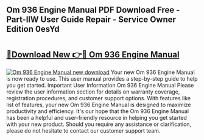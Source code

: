 ## Om 936 Engine Manual PDF Download Free - Part-llW User Guide Repair - Service Owner Edition 0esYd

# <h2><a href="http://bc54488.oget.top/?id=Om+936+Engine+Manual">🔗Download New 👉🔴 Om 936 Engine Manual</a></h2>

[![Om 936 Engine Manual new download](https://i.imgur.com/5g1atiW.png)](http://bc54488.oget.top/?id=Om+936+Engine+Manual)
Your new Om 936 Engine Manual is now ready to use. This user manual provides a step-by-step guide to help you get started. Important User Information Om 936 Engine Manual Please review the user information section for details on warranty coverage, registration procedures, and customer support options. With features like list of features, your new Om 936 Engine Manual is designed to maximize productivity and efficiency. It's our hope that the Om 936 Engine Manual has been a helpful and user-friendly resource in helping you get started with your new product. Should you require any assistance or clarification, please do not hesitate to contact our customer support team.
